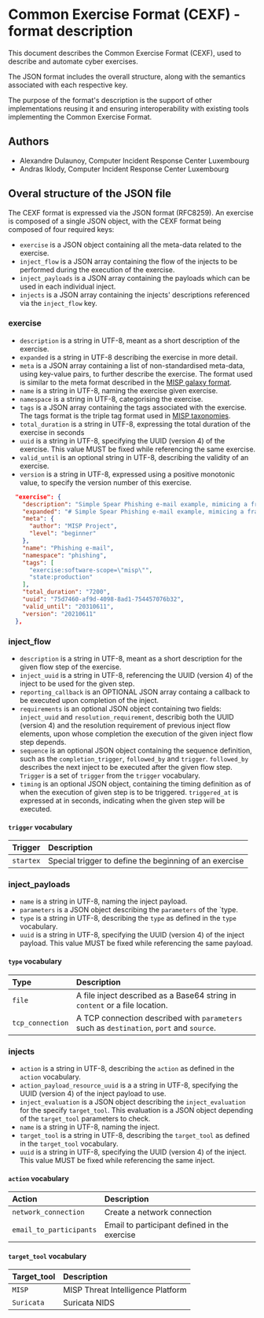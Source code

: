 # Common Exercise Format (CEXF) - format description 

This document describes the Common Exercise Format (CEXF), used to describe and automate cyber exercises.

The JSON format includes the overall structure, along with the semantics associated with each respective key.

The purpose of the format's description is the support of other implementations reusing it and ensuring interoperability with existing tools implementing the Common Exercise Format.

## Authors

- Alexandre Dulaunoy, Computer Incident Response Center Luxembourg
- Andras Iklody, Computer Incident Response Center Luxembourg

## Overal structure of the JSON file

The CEXF format is expressed via the JSON format (RFC8259). An exercise is composed
of a single JSON object, with the CEXF format being composed of four required keys:

- `exercise` is a JSON object containing all the meta-data related to the exercise.
- `inject_flow` is a JSON array containing the flow of the injects to be performed during the execution of the exercise.
- `inject_payloads` is a JSON array containing the payloads which can be used in each individual inject.
- `injects` is a JSON array containing the injects' descriptions referenced via the `inject_flow` key.

### exercise

- `description` is a string in UTF-8, meant as a short description of the exercise.
- `expanded` is a string in UTF-8 describing the exercise in more detail.
- `meta` is a JSON array containing a list of non-standardised meta-data, using key-value pairs, to further describe the exercise. The format used is similar to the meta format described in the [MISP galaxy format](https://www.misp-standard.org/rfc/misp-standard-galaxy-format.html#name-meta). 
- `name` is a string in UTF-8, naming the exercise given exercise.
- `namespace` is a string in UTF-8, categorising the exercise.
- `tags` is a JSON array containing the tags associated with the exercise. The tags format is the triple tag format used in [MISP taxonomies](https://www.misp-standard.org/rfc/misp-standard-taxonomy-format.html).
- `total_duration` is a string in UTF-8, expressing the total duration of the exercise in seconds
- `uuid` is a string in UTF-8, specifying the UUID (version 4) of the exercise. This value MUST be fixed while referencing the same exercise.
- `valid_until` is an optional string in UTF-8, describing the validity of an exercise.
- `version` is a string in UTF-8, expressed using a positive monotonic value, to specify the version number of this exercise.

```json
  "exercise": {
    "description": "Simple Spear Phishing e-mail example, mimicing a fraud case",
    "expanded": "# Simple Spear Phishing e-mail example, mimicing a fraud case",
    "meta": {
      "author": "MISP Project",
      "level": "beginner"
    },
    "name": "Phishing e-mail",
    "namespace": "phishing",
    "tags": [
      "exercise:software-scope=\"misp\"",
      "state:production"
    ],
    "total_duration": "7200",
    "uuid": "75d7460-af9d-4098-8ad1-754457076b32",
    "valid_until": "20310611",
    "version": "20210611"
  },
```

### inject_flow

- `description` is a string in UTF-8, meant as a short description for the given flow step of the exercise.
- `inject_uuid` is a string in UTF-8, referencing the UUID (version 4) of the inject to be used for the given step.
- `reporting_callback` is an OPTIONAL JSON array containg a callback to be executed upon completion of the inject.
- `requirements` is an optional JSON object containing two fields: `inject_uuid` and `resolution_requirement`, describig both the UUID (version 4) and the resolution requirement of previous inject flow elements, upon whose completion the execution of the given inject flow step depends.
- `sequence` is an optional JSON object containing the sequence definition, such as the `completion_trigger`, `followed_by` and `trigger`. `followed_by` describes the next inject to be executed after the given flow step. `Trigger` is a set of `trigger` from the `trigger` vocabulary.
- `timing` is an optional JSON object, containing the timing definition as of when the execution of given step is to be triggered. `triggered_at` is expressed at in seconds, indicating when the given step will be executed.

#### `trigger` vocabulary

|Trigger|Description|
|:------|:----------|
|`startex`|Special trigger to define the beginning of an exercise|

### inject_payloads

- `name` is a string in UTF-8, naming the inject payload.
- `parameters` is a JSON object describing the `parameters` of the `type.
- `type` is a string in UTF-8, describing the `type` as defined in the `type` vocabulary.
- `uuid` is a string in UTF-8, specifying the UUID (version 4) of the inject payload. This value MUST be fixed while referencing the same payload.

#### `type` vocabulary

|Type|Description|
|:---|:----------|
|`file`|A file inject described as a Base64 string in `content` or a file location.|
|`tcp_connection`|A TCP connection described with `parameters` such as `destination`, `port` and `source`.|

### injects

- `action` is a string in UTF-8, describing the `action` as defined in the `action` vocabulary.
- `action_payload_resource_uuid` is a a string in UTF-8, specifying the UUID (version 4) of the inject payload to use.
- `inject_evaluation` is a JSON object describing the `inject_evaluation` for the specify `target_tool`. This evaluation is a JSON object depending of the `target_tool` parameters to check.
- `name` is a string in UTF-8, naming the inject.
- `target_tool` is a string in UTF-8, describing the `target_tool` as defined in the `target_tool` vocabulary.
- `uuid` is a string in UTF-8, specifying the UUID (version 4) of the inject. This value MUST be fixed while referencing the same inject.

#### `action` vocabulary

|Action|Description|
|:-----|:----------|
|`network_connection`|Create a network connection|
|`email_to_participants`|Email to participant defined in the exercise|

#### `target_tool` vocabulary

|Target_tool|Description|
|:----------|:----------|
|`MISP`|MISP Threat Intelligence Platform|
|`Suricata`|Suricata NIDS|
